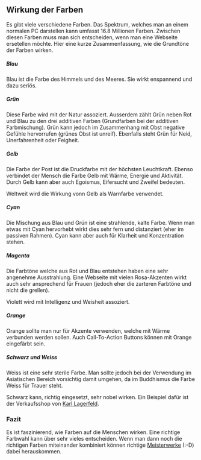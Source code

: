 ## Wirkung der Farben
Es gibt viele verschiedene Farben. Das Spektrum, welches man an einem normalen PC darstellen kann umfasst 16.8 Millionen Farben. Zwischen diesen Farben muss man sich entscheiden, wenn man eine Webseite ersetellen möchte. Hier eine kurze Zusammenfassung, wie die Grundtöne der Farben wirken.





##### Blau
Blau ist die Farbe des Himmels und des Meeres. Sie wirkt enspannend und dazu seriös.



##### Grün
Diese Farbe wird mit der Natur assoziert. Ausserdem zählt Grün neben Rot und Blau zu den drei additiven Farben (Grundfarben bei der additiven Farbmischung). Grün kann jedoch im Zusammenhang mit Obst negative Gefühle hervorrufen (grünes Obst ist unreif). Ebenfalls steht Grün für Neid, Unerfahrenheit oder Feigheit.



##### Gelb
Die Farbe der Post ist die Druckfarbe mit der höchsten Leuchtkraft. Ebenso verbindet der Mensch die Farbe Gelb mit Wärme, Energie und Aktivität. Durch Gelb kann aber auch Egoismus, Eifersucht und Zweifel bedeuten.


Weltweit wird die Wirkung vonn Gelb als Warnfarbe verwendet.



##### Cyan
Die Mischung aus Blau und Grün ist eine strahlende, kalte Farbe. Wenn man etwas mit Cyan hervorhebt wirkt dies sehr fern und distanziert (eher im passiven Rahmen). Cyan kann aber auch für Klarheit und Konzentration stehen.



##### Magenta
Die Farbtöne welche aus Rot und Blau entstehen haben eine sehr angenehme Ausstrahlung. Eine Webseite mit vielen Rosa-Akzenten wirkt auch sehr ansprechend für Frauen (jedoch eher die zarteren Farbtöne und nicht die grellen).


Violett wird mit Intelligenz und Weisheit assoziert.



##### Orange
Orange sollte man nur für Akzente verwenden, welche mit Wärme verbunden werden sollen. Auch Call-To-Action Buttons können mit Orange eingefärbt sein.



##### Schwarz und Weiss
Weiss ist eine sehr sterile Farbe. Man sollte jedoch bei der Verwendung im Asiatischen Bereich vorsichtig damit  umgehen, da im Buddhismus die Farbe Weiss für Trauer steht.


Schwarz kann, richtig eingesetzt, sehr nobel wirken. Ein Beispiel dafür ist der Verkaufsshop von [Karl Lagerfeld](http://www.karl.com/ch).





### Fazit
Es ist faszinierend, wie Farben auf die Menschen wirken. Eine richtige Farbwahl kann über sehr vieles entscheiden. Wenn man dann noch die richtigen Farben miteinander kombiniert können richtige [Meisterwerke](https://darkmindz.ch/) (:-D) dabei herauskommen.